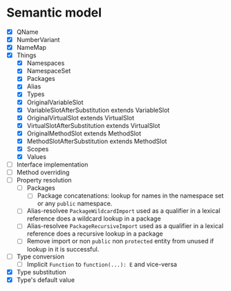# Semantic model

* [x] QName
* [x] NumberVariant
* [x] NameMap
* [x] Things
  * [x] Namespaces
  * [x] NamespaceSet
  * [x] Packages
  * [x] Alias
  * [x] Types
  * [x] OriginalVariableSlot
  * [x] VariableSlotAfterSubstitution extends VariableSlot
  * [x] OriginalVirtualSlot extends VirtualSlot
  * [x] VirtualSlotAfterSubstitution extends VirtualSlot
  * [x] OriginalMethodSlot extends MethodSlot
  * [x] MethodSlotAfterSubstitution extends MethodSlot
  * [x] Scopes
  * [x] Values
* [ ] Interface implementation
* [ ] Method overriding
* [ ] Property resolution
  * [ ] Packages
    * [ ] Package concatenations: lookup for names in the namespace set or any `public` namespace.
  * [ ] Alias-resolvee `PackageWildcardImport` used as a qualifier in a lexical reference does a wildcard lookup in a package
  * [ ] Alias-resolvee `PackageRecursiveImport` used as a qualifier in a lexical reference does a recursive lookup in a package
  * [ ] Remove import or non `public` non `protected` entity from unused if lookup in it is successful.
* [ ] Type conversion
  * [ ] Implicit `Function` to `function(...): E` and vice-versa
* [x] Type substitution
* [x] Type's default value